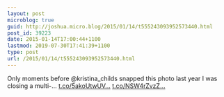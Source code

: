 ```yaml
---
layout: post
microblog: true
guid: http://joshua.micro.blog/2015/01/14/t555243093952573440.html
post_id: 39223
date: 2015-01-14T17:00:44+1100
lastmod: 2019-07-30T17:41:39+1100
type: post
url: /2015/01/14/t555243093952573440.html
---
```

Only moments before @kristina_childs snapped this photo last year I was closing a multi-... [t.co/5akoUtwUV...](http://t.co/5akoUtwUVN) [t.co/NSW4rZvzZ...](http://t.co/NSW4rZvzZe)
